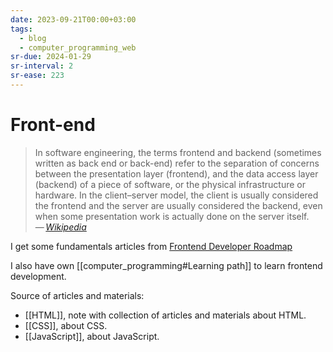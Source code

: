 ```yaml
---
date: 2023-09-21T00:00+03:00
tags:
  - blog
  - computer_programming_web
sr-due: 2024-01-29
sr-interval: 2
sr-ease: 223
---
```


# Front-end

> In software engineering, the terms frontend and backend (sometimes written as
> back end or back-end) refer to the separation of concerns between the
> presentation layer (frontend), and the data access layer (backend) of a piece
> of software, or the physical infrastructure or hardware. In the client–server
> model, the client is usually considered the frontend and the server are
> usually considered the backend, even when some presentation work is actually
> done on the server itself.\
> — <cite>[Wikipedia](https://en.wikipedia.org/wiki/Frontend_and_backend)</cite>

I get some fundamentals articles from [Frontend Developer Roadmap](https://roadmap.sh/frontend)

I also have own
[[computer_programming#Learning path]] to learn
frontend development.

Source of articles and materials:

- [[HTML]], note with collection of articles and materials about HTML.
- [[CSS]], about CSS.
- [[JavaScript]], about JavaScript.
